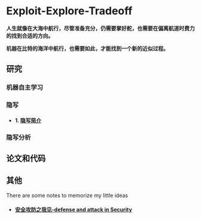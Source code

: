 # Exploit-Explore-Tradeoff

**人生就像在大海中航行，尽管准备充分，仍需要掌好舵，也需要在偏离航道时费力的找到合适的方向。**

**机器在比特的海洋中航行，也需要如此，才能找到一个新的近似过程。**





## 研究

### **机器自主学习**

### **隐写**
- #### 1. [隐写简介](./Steganography.md) 

### **隐写分析**






## 论文和代码



## 其他
There are some notes to memorize my little ideas

- #### [安全攻防之我见-defense and attack in Security](./Security-defense&attack.md) 

